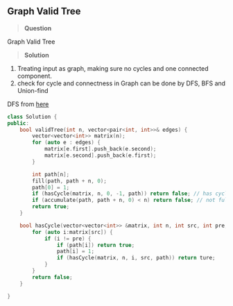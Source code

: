 ## Graph Valid Tree

>**Question**  

Graph Valid Tree

>**Solution**

1. Treating input as graph, making sure no cycles and one connected component.
2. check for cycle and connectness in Graph
can be done by DFS, BFS and Union-find

DFS from [here](http://likemyblogger.blogspot.com/2015/08/leetcode-261-graph-valid-tree.html)
```c++
class Solution {
public:
    bool validTree(int n, vector<pair<int, int>>& edges) {
        vector<vector<int>> matrix(n);
        for (auto e : edges) {
            matrix[e.first].push_back(e.second);
            matrix[e.second].push_back(e.first);
        }

        int path[n];
        fill(path, path + n, 0);
        path[0] = 1;
        if (hasCycle(matrix, n, 0, -1, path)) return false; // has cycle
        if (accumulate(path, path + n, 0) < n) return false; // not fully connected
        return true;
    }

    bool hasCycle(vector<vector<int>> &matrix, int n, int src, int pre, int path[]) {
        for (auto i:matrix[src]) {
            if (i != pre) {
                if (path[i]) return true;
                path[i] = 1;
                if (hasCycle(matrix, n, i, src, path)) return ture;
            }
        }
        return false;
    }

}
```
